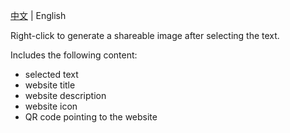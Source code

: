 [中文](./README-zh_CN.md) | English

Right-click to generate a shareable image after selecting the text.

Includes the following content:
* selected text
* website title
* website description
* website icon
* QR code pointing to the website
